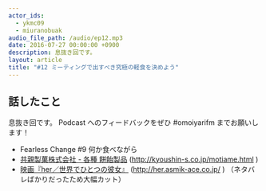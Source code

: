 ```yaml
---
actor_ids:
  - ykmc09
  - miuranobuak
audio_file_path: /audio/ep12.mp3
date: 2016-07-27 00:00:00 +0900
description: 息抜き回です。
layout: article
title: "#12 ミーティングで出すべき究極の軽食を決めよう"
---
```


## 話したこと
息抜き回です。
Podcast へのフィードバックをぜひ #omoiyarifm までお願いします！

- Fearless Change #9 何か食べながら
- [共親製菓株式会社 - 各種 餅飴製品](http://kyoushin-s.co.jp/motiame.html) (http://kyoushin-s.co.jp/motiame.html )
- [映画『her／世界でひとつの彼女』](http://her.asmik-ace.co.jp/) (http://her.asmik-ace.co.jp/ ) （ネタバレばかりだったため大幅カット）